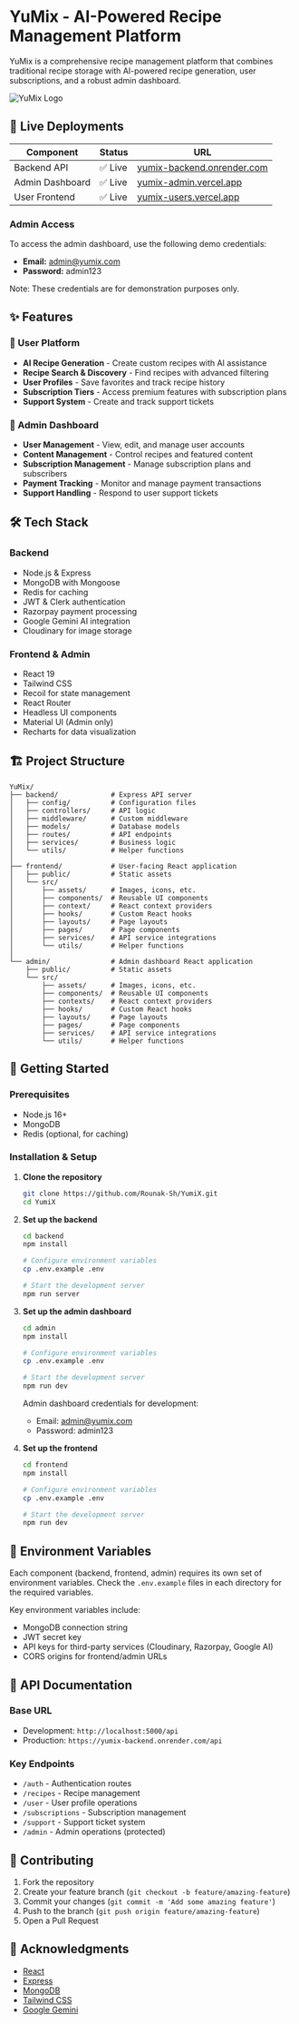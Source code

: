 # YuMix - AI-Powered Recipe Management Platform

YuMix is a comprehensive recipe management platform that combines traditional recipe storage with AI-powered recipe generation, user subscriptions, and a robust admin dashboard.

![YuMix Logo](https://placeholder-for-your-logo.com)

## 🚀 Live Deployments

| Component       | Status  | URL                                                              |
| --------------- | ------- | ---------------------------------------------------------------- |
| Backend API     | ✅ Live | [yumix-backend.onrender.com](https://yumix-backend.onrender.com) |
| Admin Dashboard | ✅ Live | [yumix-admin.vercel.app](https://yumix-admin.vercel.app)         |
| User Frontend   | ✅ Live | [yumix-users.vercel.app](https://yumix-users.vercel.app)         |     

### Admin Access

To access the admin dashboard, use the following demo credentials:

- **Email:** admin@yumix.com
- **Password:** admin123

Note: These credentials are for demonstration purposes only.

## ✨ Features

### 👤 User Platform

- **AI Recipe Generation** - Create custom recipes with AI assistance
- **Recipe Search & Discovery** - Find recipes with advanced filtering
- **User Profiles** - Save favorites and track recipe history
- **Subscription Tiers** - Access premium features with subscription plans
- **Support System** - Create and track support tickets

### 👑 Admin Dashboard

- **User Management** - View, edit, and manage user accounts
- **Content Management** - Control recipes and featured content
- **Subscription Management** - Manage subscription plans and subscribers
- **Payment Tracking** - Monitor and manage payment transactions
- **Support Handling** - Respond to user support tickets

## 🛠️ Tech Stack

### Backend

- Node.js & Express
- MongoDB with Mongoose
- Redis for caching
- JWT & Clerk authentication
- Razorpay payment processing
- Google Gemini AI integration
- Cloudinary for image storage

### Frontend & Admin

- React 19
- Tailwind CSS
- Recoil for state management
- React Router
- Headless UI components
- Material UI (Admin only)
- Recharts for data visualization

## 🏗️ Project Structure

```
YuMix/
├── backend/             # Express API server
│   ├── config/          # Configuration files
│   ├── controllers/     # API logic
│   ├── middleware/      # Custom middleware
│   ├── models/          # Database models
│   ├── routes/          # API endpoints
│   ├── services/        # Business logic
│   └── utils/           # Helper functions
│
├── frontend/            # User-facing React application
│   ├── public/          # Static assets
│   └── src/
│       ├── assets/      # Images, icons, etc.
│       ├── components/  # Reusable UI components
│       ├── context/     # React context providers
│       ├── hooks/       # Custom React hooks
│       ├── layouts/     # Page layouts
│       ├── pages/       # Page components
│       ├── services/    # API service integrations
│       └── utils/       # Helper functions
│
└── admin/               # Admin dashboard React application
    ├── public/          # Static assets
    └── src/
        ├── assets/      # Images, icons, etc.
        ├── components/  # Reusable UI components
        ├── contexts/    # React context providers
        ├── hooks/       # Custom React hooks
        ├── layouts/     # Page layouts
        ├── pages/       # Page components
        ├── services/    # API service integrations
        └── utils/       # Helper functions
```

## 🚀 Getting Started

### Prerequisites

- Node.js 16+
- MongoDB
- Redis (optional, for caching)

### Installation & Setup

1. **Clone the repository**

   ```bash
   git clone https://github.com/Rounak-Sh/YumiX.git
   cd YumiX
   ```

2. **Set up the backend**

   ```bash
   cd backend
   npm install

   # Configure environment variables
   cp .env.example .env

   # Start the development server
   npm run server
   ```

3. **Set up the admin dashboard**

   ```bash
   cd admin
   npm install

   # Configure environment variables
   cp .env.example .env

   # Start the development server
   npm run dev
   ```

   Admin dashboard credentials for development:

   - Email: admin@yumix.com
   - Password: admin123

4. **Set up the frontend**

   ```bash
   cd frontend
   npm install

   # Configure environment variables
   cp .env.example .env

   # Start the development server
   npm run dev
   ```

## 📝 Environment Variables

Each component (backend, frontend, admin) requires its own set of environment variables. Check the `.env.example` files in each directory for the required variables.

Key environment variables include:

- MongoDB connection string
- JWT secret key
- API keys for third-party services (Cloudinary, Razorpay, Google AI)
- CORS origins for frontend/admin URLs

## 🧪 API Documentation

### Base URL

- Development: `http://localhost:5000/api`
- Production: `https://yumix-backend.onrender.com/api`

### Key Endpoints

- `/auth` - Authentication routes
- `/recipes` - Recipe management
- `/user` - User profile operations
- `/subscriptions` - Subscription management
- `/support` - Support ticket system
- `/admin` - Admin operations (protected)

## 👥 Contributing

1. Fork the repository
2. Create your feature branch (`git checkout -b feature/amazing-feature`)
3. Commit your changes (`git commit -m 'Add some amazing feature'`)
4. Push to the branch (`git push origin feature/amazing-feature`)
5. Open a Pull Request

## 🙏 Acknowledgments

- [React](https://reactjs.org/)
- [Express](https://expressjs.com/)
- [MongoDB](https://www.mongodb.com/)
- [Tailwind CSS](https://tailwindcss.com/)
- [Google Gemini](https://ai.google.dev/docs/gemini_api_overview)
